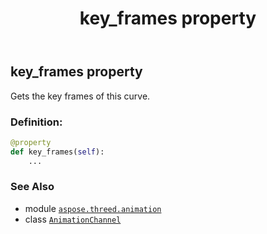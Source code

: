 ﻿---
title: key_frames property
second_title: Aspose.3D for Python via .NET API References
description: 
type: docs
weight: 120
url: /aspose.threed.animation/animationchannel/key_frames/
is_root: false
---

## key_frames property


Gets the key frames of this curve.
### Definition:
```python
@property
def key_frames(self):
    ...
```

### See Also
* module [`aspose.threed.animation`](../../)
* class [`AnimationChannel`](/3d/python-net/aspose.threed.animation/animationchannel)
